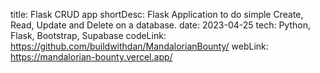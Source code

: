 title: Flask CRUD app
shortDesc: Flask Application to do simple Create, Read, Update and Delete on a database.
date: 2023-04-25
tech: Python, Flask, Bootstrap, Supabase
codeLink: https://github.com/buildwithdan/MandalorianBounty/
webLink: https://mandalorian-bounty.vercel.app/

